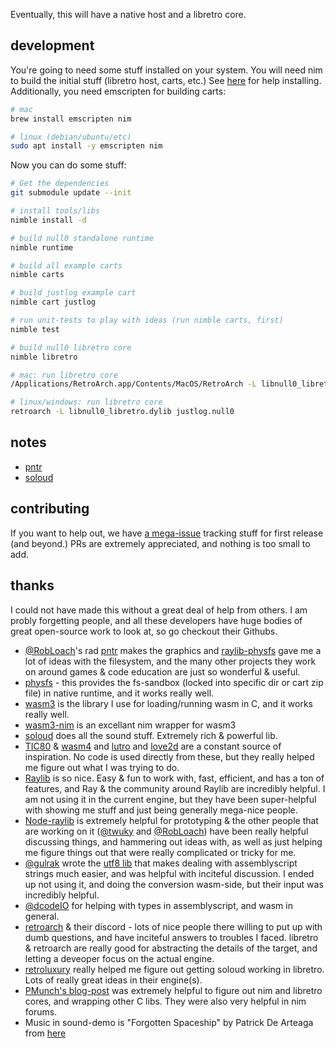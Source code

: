 Eventually, this will have a native host and a libretro core.

## development

You're going to need some stuff installed on your system. You will need nim to build the initial stuff (libretro host, carts, etc.) See [here](https://nim-lang.org/install_unix.html) for help installing. Additionally, you need emscripten for building carts:

```sh
# mac
brew install emscripten nim

# linux (debian/ubuntu/etc)
sudo apt install -y emscripten nim
```

Now you can do some stuff:

```sh
# Get the dependencies
git submodule update --init

# install tools/libs
nimble install -d

# build null0 standalone runtime
nimble runtime

# build all example carts
nimble carts

# build justlog example cart
nimble cart justlog

# run unit-tests to play with ideas (run nimble carts, first)
nimble test

# build null0 libretro core
nimble libretro

# mac: run libretro core
/Applications/RetroArch.app/Contents/MacOS/RetroArch -L libnull0_libretro.dylib justlog.null0

# linux/windows: run libretro core
retroarch -L libnull0_libretro.dylib justlog.null0
```

## notes

- [pntr](https://github.com/notnullgames/pntr-nim)
- [soloud](https://gist.github.com/zacharycarter/846869eb3423e20af04dea226b65c18f#soloud)

## contributing

If you want to help out, we have [a mega-issue](https://github.com/notnullgames/libretro-null0/issues/1) tracking stuff for first release (and beyond.) PRs are extremely appreciated, and nothing is too small to add.


## thanks

I could not have made this without a great deal of help from others. I am probly forgetting people, and all these developers have huge bodies of great open-source work to look at, so go checkout their Githubs.

- [@RobLoach](https://github.com/RobLoach)'s rad [pntr](https://github.com/robloach/pntr) makes the graphics and [raylib-physfs](https://github.com/RobLoach/raylib-physfs) gave me a lot of ideas with the filesystem, and the many other projects they work on around games & code education are just so wonderful & useful.
- [physfs](https://icculus.org/physfs/) - this provides the fs-sandbox (locked into specific dir or cart zip file) in native runtime, and it works really well.
- [wasm3](https://github.com/wasm3/wasm3) is the library I use for loading/running wasm in C, and it works really well.
- [wasm3-nim](https://github.com/beef331/wasm3) is an excellant nim wrapper for wasm3
- [soloud](https://github.com/jarikomppa/soloud) does all the sound stuff. Extremely rich & powerful lib.
- [TIC80](https://tic80.com/) & [wasm4](https://wasm4.org/) and [lutro](https://www.libretro.com/index.php/lutro-easy-retro-game-creation-powered-by-libretro/) and [love2d](https://love2d.org/) are a constant source of inspiration. No code is used directly from these, but they really helped me figure out what I was trying to do.
- [Raylib](https://www.raylib.com/) is so nice. Easy & fun to work with, fast, efficient, and has a ton of features, and Ray & the community around Raylib are incredibly helpful. I am not using it in the current engine, but they have been super-helpful with showing me stuff and just being generally mega-nice people.
- [Node-raylib](https://github.com/RobLoach/node-raylib) is extremely helpful for prototyping & the other people that are working on it ([@twuky](https://github.com/twuky) and [@RobLoach](https://github.com/RobLoach)) have been really helpful discussing things, and hammering out ideas with, as well as just helping me figure things out that were really complicated or tricky for me.
- [@gulrak](https://github.com/gulrak) wrote the [utf8 lib](https://gist.github.com/gulrak/2eda01eacebdb308787b639fa30958b3) that makes dealing with assemblyscript strings much easier, and was helpful with inciteful discussion. I ended up not using it, and doing the conversion wasm-side, but their input was incredibly helpful.
- [@dcodeIO](https://github.com/dcodeIO) for helping with types in assemblyscript, and wasm in general.
- [retroarch](https://www.retroarch.com/) & their discord - lots of nice people there willing to put up with dumb questions, and have inciteful answers to troubles I faced. libretro & retroarch are really good for abstracting the details of the target, and letting a deveoper focus on the actual engine.
- [retroluxury](https://github.com/leiradel/retroluxury) really helped me figure out getting soloud working in libretro. Lots of really great ideas in their engine(s).
- [PMunch's blog-post](https://peterme.net/dynamic-libraries-in-nim.html) was extremely helpful to figure out nim and libretro cores, and wrapping other C libs. They were also very helpful in nim forums.
- Music in sound-demo is "Forgotten Spaceship" by Patrick De Arteaga from [here](https://patrickdearteaga.com/royalty-free-music/page-3/)
